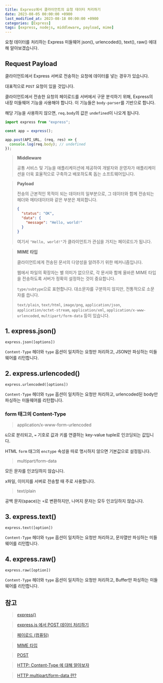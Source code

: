 ```yaml
---
title: Express에서 클라이언트의 요청 데이터 처리하기
date: 2023-08-05 00:00:00 +0900
last_modified_at: 2023-08-18 00:00:00 +0900
categories: [Express]
tags: [express, nodejs, middleware, payload, mime]
---
```


요청 데이터를 처리하는 Express 미들웨어 json(), urlencoded(), text(), raw() 에대해 알아보겠습니다.

## Request Payload

클라이언트에서 Express 서버로 전송하는 요청에 데이터를 넣는 경우가 있습니다.

대표적으로 `POST` 요청이 있을 것입니다.

클라이언트에서 전송한 요청의 페이로드를 서버에서 구문 분석하기 위해, Express의 내장 미들웨어 기능을 사용해야 합니다. 이 기능들은 `body-parser`를 기반으로 합니다.

해당 기능을 사용하지 않으면, `req.body`의 값은 `undefined`이 나오게 됩니다.

```javascript
import express from "express";

const app = express();
```

```javascript
app.post(API_URL, (req, res) => {
  console.log(req.body); // undefined
});
```

> **Middleware**
>
> 공통 서비스 및 기능을 애플리케이션에 제공하여 개발자와 운영자가 애플리케이션을 더욱 효율적으로 구축하고 배포하도록 돕는 소프트웨어입니다.

> **Payload**
>
> 전송의 근본적인 목적이 되는 데이터의 일부분으로, 그 데이터와 함께 전송되는 헤더와 메타데이터와 같은 부분은 제외합니다.
>
> ```json
> {
>   "status": "OK",
>   "data": {
>     "message": "Hello, world!"
>   }
> }
> ```
>
> 여기서 `"Hello, world!"`가 클라이언트가 관심을 가지는 페이로드가 됩니다.

> **MIME 타입**
>
> 클라이언트에게 전송된 문서의 다양성을 알려주기 위한 메커니즘입니다.
>
> 웹에서 파일의 확장자는 별 의미가 없으므로, 각 문서와 함께 올바른 MIME 타입을 전송하도록 서버가 정확히 설정하는 것이 중요합니다.
>
> `type/subtype`으로 표현합니다. 대소문자를 구분하지 않지만, 전통적으로 소문자를 씁니다.
>
> `text/plain`, `text/html`, `image/png`, `application/json`, `application/octet-stream`, `application/xml`, `application/x-www-urlencoded`, `multipart/form-data` 등이 있습니다.

## 1. express.json()

`express.json([options])`

`Content-Type` 헤더와 `type` 옵션이 일치하는 요청만 처리하고, JSON만 파싱하는 미들웨어를 리턴합니다.

## 2. express.urlencoded()

`express.urlencoded([options])`

`Content-Type` 헤더와 `type` 옵션이 일치하는 요청만 처리하고, urlencoded된 body만 파싱하는 미들웨어를 리턴합니다.

### form 태그의 Content-Type

> application/x-www-form-urlencoded

`&`으로 분리되고, `=` 기호로 값과 키를 연결하는 key-value tuple로 인코딩되는 값입니다.

HTML `form` 태그의 `enctype` 속성을 따로 명시하지 않으면 기본값으로 설정됩니다.

> multipart/form-data

모든 문자를 인코딩하지 않습니다.

x파일, 이미지를 서버로 전송할 때 주로 사용합니다.

> text/plain

공백 문자(space)는 `+`로 변환하지만, 나머지 문자는 모두 인코딩하지 않습니다.

## 3. express.text()

`express.text([option])`

`Content-Type` 헤더와 `type` 옵션이 일치하는 요청만 처리하고, 문자열만 파싱하는 미들웨어를 리턴합니다.

## 4. express.raw()

`express.raw([option])`

`Content-Type` 헤더와 `type` 옵션이 일치하는 요청만 처리하고, Buffer만 파싱하는 미들웨어를 리턴합니다.

## 참고

> [express()](https://expressjs.com/en/4x/api.html#express)

> [express.js 에서 POST 데이터 처리하기](https://kasterra.github.io/handle-POST-data-in-express/)

> [페이로드 (컴퓨팅)](<https://ko.wikipedia.org/wiki/%ED%8E%98%EC%9D%B4%EB%A1%9C%EB%93%9C_(%EC%BB%B4%ED%93%A8%ED%8C%85)>)

> [MIME 타입](https://developer.mozilla.org/ko/docs/Web/HTTP/Basics_of_HTTP/MIME_types)

> [POST](https://developer.mozilla.org/ko/docs/Web/HTTP/Methods/POST)

> [HTTP: Content-Type 에 대해 알아보자](https://jw910911.tistory.com/117)

> [HTTP multipart/form-data 란?](https://velog.io/@shin6403/HTTP-multipartform-data-%EB%9E%80)
